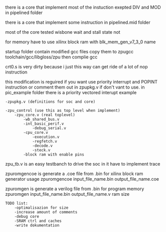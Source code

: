 there is a core that implement most of the instuction exepted DIV and MOD in pipelined folder

there is a core that implement some instruction in pipelined.mid folder

most of the core tested wisbone wait and stall state not

for memory have to use xilinx block ram with blk_mem_gen_v7_3_0 name

startup folder contain modified gcc files copy them to zpugcc toolchain/gcc/libgloss/zpu
then complie gcc

crt0.s is very dirty because i just this way can get ride of a lot of nop instruction

this modification is reguired if you want use priority interrupt and POPINT instruction or comment them out in zpupkg.v if don't vant to use.
in pic_example folder there is a priority vectored interupt example

	-zpupkg.v (definitions for soc and core)

	-zpu_control (use this as top level when implement)
		-zpu_core.v (real toplevel)
			-wb_shared_bus.v
			-int_basic_perif.v
				-debug_serial.v
			-cpu_core.v
				-execution.v
				-regfetch.v
				-decode.v
				-steck.v
			-block ram with enable pins
		
zpu_tb.v is an easy testbanch to drive the soc in it have to implement trace 

zpuromgencoe is generate a .coe file from .bin for xilinx block ram generator
usage
zpuromgencoe input_file_name.bin output_file_name.coe

zpuromgen is generate a verilog file from .bin for program memory
zpuromgen input_file_name.bin output_file_name.v ram size
 
	TODO list:
		-optimalisazion for size
		-increase amount of comments
		-debug core
		-SRAM ctrl and caches
		-write dokumentation